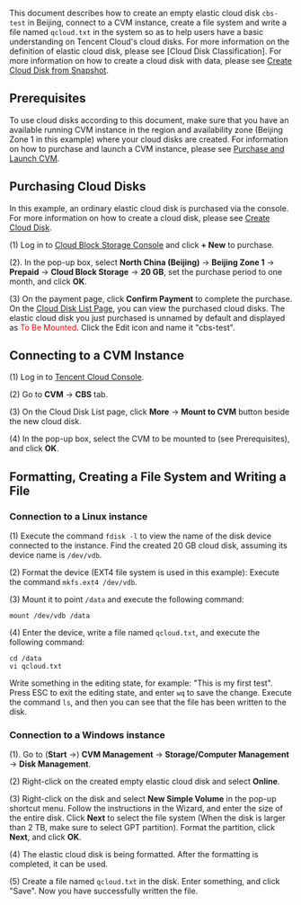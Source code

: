 This document describes how to create an empty elastic cloud disk `cbs-test` in Beijing, connect to a CVM instance, create a file system and write a file named `qcloud.txt` in the system so as to help users have a basic understanding on Tencent Cloud's cloud disks. For more information on the definition of elastic cloud disk, please see [Cloud Disk Classification]. For more information on how to create a cloud disk with data, please see [Create Cloud Disk from Snapshot](/doc/product/362/5757).

## Prerequisites
To use cloud disks according to this document, make sure that you have an available running CVM instance in the region and availability zone (Beijing Zone 1 in this example) where your cloud disks are created. For information on how to purchase and launch a CVM instance, please see [Purchase and Launch CVM](/doc/product/213/4855).

## Purchasing Cloud Disks
In this example, an ordinary elastic cloud disk is purchased via the console. For more information on how to create a cloud disk, please see [Create Cloud Disk](/doc/product/362/5744).

(1) Log in to [Cloud Block Storage Console](https://console.cloud.tencent.com/cvm/cbs) and click **+ New** to purchase.

(2). In the pop-up box, select **North China (Beijing)** -> **Beijing Zone 1** -> **Prepaid** -> **Cloud Block Storage** -> **20 GB**, set the purchase period to one month, and click **OK**.

(3) On the payment page, click **Confirm Payment** to complete the purchase. On the [Cloud Disk List Page](https://console.cloud.tencent.com/cvm/cbs), you can view the purchased cloud disks. The elastic cloud disk you just purchased is unnamed by default and displayed as <font color="red">To Be Mounted</font>. Click the Edit icon and name it "cbs-test".

## Connecting to a CVM Instance
(1) Log in to [Tencent Cloud Console](https://console.cloud.tencent.com/).

(2) Go to **CVM** -> **CBS** tab.

(3) On the Cloud Disk List page, click **More** -> **Mount to CVM** button beside the new cloud disk.

(4) In the pop-up box, select the CVM to be mounted to (see Prerequisites), and click **OK**.

## Formatting, Creating a File System and Writing a File
### Connection to a Linux instance

(1) Execute the command `fdisk -l` to view the name of the disk device connected to the instance. Find the created 20 GB cloud disk, assuming its device name is `/dev/vdb`.

(2) Format the device (EXT4 file system is used in this example): Execute the command `mkfs.ext4 /dev/vdb`.

(3) Mount it to point `/data` and execute the following command:
```
mount /dev/vdb /data
```

(4) Enter the device, write a file named `qcloud.txt`, and execute the following command:
```
cd /data
vi qcloud.txt
```
Write something in the editing state, for example: "This is my first test". Press ESC to exit the editing state, and enter `wq` to save the change. Execute the command `ls`, and then you can see that the file has been written to the disk.

<!--For more information on partitioning, formatting, and file system creation on Linux, please see [Partitioning, Formatting, Mounting and File System Creation on Linux]().-->

### Connection to a Windows instance
(1). Go to (**Start** ->) **CVM Management** -> **Storage/Computer Management** -> **Disk Management**.

(2) Right-click on the created empty elastic cloud disk and select **Online**.

(3) Right-click on the disk and select **New Simple Volume** in the pop-up shortcut menu. Follow the instructions in the Wizard, and enter the size of the entire disk. Click **Next** to select the file system (When the disk is larger than 2 TB, make sure to select GPT partition). Format the partition, click **Next**, and click **OK**.

(4) The elastic cloud disk is being formatted. After the formatting is completed, it can be used.

(5) Create a file named `qcloud.txt` in the disk. Enter something, and click "Save". Now you have successfully written the file.

<!--For more information on partitioning, formatting, online and file system creation on Windows, please see [Partitioning, Formatting, Online and File System Creation on Windows]().-->


